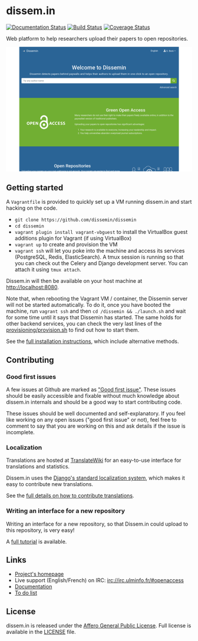 dissem.in
=========

[![Documentation Status](https://readthedocs.org/projects/dissemin/badge/?version=latest)](https://dissemin.readthedocs.io/en/latest/?badge=latest)
[![Build Status](https://travis-ci.org/dissemin/dissemin.svg?branch=master)](https://travis-ci.org/dissemin/dissemin)
[![Coverage Status](https://coveralls.io/repos/dissemin/dissemin/badge.svg?branch=master&service=github)](https://coveralls.io/github/dissemin/dissemin?branch=master)

Web platform to help researchers upload their papers to open repositories.

![dissem.in homepage](screenshot.png)


## Getting started

A `Vagrantfile` is provided to quickly set up a VM running dissem.in and start
hacking on the code.

* `git clone https://github.com/dissemin/dissemin`
* `cd dissemin`
* `vagrant plugin install vagrant-vbguest` to install the VirtualBox guest additions
  plugin for Vagrant (if using VirtualBox)
* `vagrant up` to create and provision the VM
* `vagrant ssh` will let you poke into the machine and access its services
(PostgreSQL, Redis, ElasticSearch). A tmux session is running so that you
can check out the Celery and Django development server. You can attach it
using `tmux attach`.

Dissem.in will then be available on your host machine at
[http://localhost:8080](http://localhost:8080).

Note that, when rebooting the Vagrant VM / container, the Dissemin server will
not be started automatically. To do it, once you have booted the machine, run
`vagrant ssh` and then `cd /dissemin && ./launch.sh` and wait for some time
until it says that Dissemin has started. The same holds for other backend
services, you can check the very last lines of the
[provisioning/provision.sh](https://github.com/dissemin/dissemin/blob/master/provisioning/provision.sh)
to find out how to start them.


See the [full installation instructions](https://dissemin.readthedocs.io/en/latest/install.html),
which include alternative methods.


## Contributing

### Good first issues

A few issues at Github are marked as ["Good first
issue"](https://github.com/dissemin/dissemin/issues?q=is%3Aissue+is%3Aopen+label%3A%22good+first+issue%22).
These issues should be easily accessible and fixable without much knowledge
about dissem.in internals and should be a good way to start contributing code.

These issues should be well documented and self-explanatory. If you feel like
working on any open issues ("good first issue" or not), feel free to comment
to say that you are working on this and ask details if the issue is
incomplete.


### Localization

Translations are hosted at
[TranslateWiki](https://translatewiki.net/wiki/Translating:Dissemin) for an
easy-to-use interface for translations and statistics.

Dissem.in uses the [Django's standard localization
system](https://docs.djangoproject.com/en/1.8/topics/i18n/), which makes it
easy to contribute new translations.

See the
[full details on how to contribute translations](https://dissemin.readthedocs.io/en/latest/localization.html).


### Writing an interface for a new repository

Writing an interface for a new repository, so that Dissem.in could upload to
this repository, is very easy!

A 
[full tutorial](https://dissemin.readthedocs.io/en/latest/repository_interfaces.html) is available.


## Links

* [Project's homepage](http://dissem.in)
* Live support (English/French) on IRC: [irc://irc.ulminfo.fr/#openaccess](irc://irc.ulminfo.fr/#openaccess)
* [Documentation](https://dissemin.readthedocs.io/en/latest/)
* [To do list](https://github.com/wetneb/dissemin/issues)


## License

dissem.in is released under the [Affero General Public
License](http://www.gnu.org/licenses/agpl-3.0.en.html). Full license is
available in the [LICENSE](LICENSE) file.
